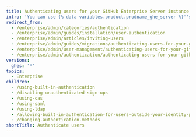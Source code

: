 ```yaml
---
title: Authenticating users for your GitHub Enterprise Server instance
intro: 'You can use {% data variables.product.prodname_ghe_server %}''s built-in authentication, or choose between CAS, LDAP, or SAML to integrate your existing accounts and centrally manage user access to {% data variables.product.product_location %}.'
redirect_from:
  - /enterprise/admin/categories/authentication
  - /enterprise/admin/guides/installation/user-authentication
  - /enterprise/admin/articles/inviting-users
  - /enterprise/admin/guides/migrations/authenticating-users-for-your-github-enterprise-instance
  - /enterprise/admin/user-management/authenticating-users-for-your-github-enterprise-server-instance
  - /enterprise/admin/authentication/authenticating-users-for-your-github-enterprise-server-instance
versions:
  ghes: '*'
topics:
  - Enterprise
children:
  - /using-built-in-authentication
  - /disabling-unauthenticated-sign-ups
  - /using-cas
  - /using-saml
  - /using-ldap
  - /allowing-built-in-authentication-for-users-outside-your-identity-provider
  - /changing-authentication-methods
shortTitle: Authenticate users
---
```


